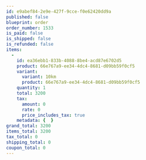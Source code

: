```yaml
---
id: e9abef84-2e9e-427f-9cce-f0e62420dd9a
published: false
blueprint: order
order_number: 1533
is_paid: false
is_shipped: false
is_refunded: false
items:
  -
    id: ea36ebb1-833b-4088-8be4-acd87e6702d5
    product: 66e767a9-ee34-4dc4-8681-d09bb59f0cf5
    variant:
      variant: 10km
      product: 66e767a9-ee34-4dc4-8681-d09bb59f0cf5
    quantity: 1
    total: 3200
    tax:
      amount: 0
      rate: 0
      price_includes_tax: true
    metadata: {  }
grand_total: 3200
items_total: 3200
tax_total: 0
shipping_total: 0
coupon_total: 0
---
```

